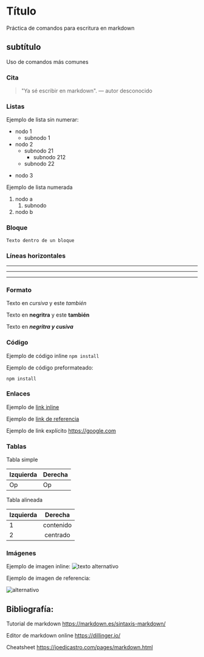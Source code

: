 # Título
Práctica de comandos para escritura en markdown
## subtítulo
Uso de comandos más comunes
### Cita 
> "Ya sé escribir en markdown".  — autor desconocido
### Listas
Ejemplo de lista sin numerar:
- nodo 1
	+ subnodo 1
- nodo 2
	* subnodo 21
		+ subnodo 212
	* subnodo 22
* nodo 3

Ejemplo de lista numerada
1. nodo a
	1. subnodo
2. nodo b
### Bloque
~~~
Texto dentro de un bloque
~~~
### Líneas horizontales

----
***
___
### Formato
Texto en *cursiva* y este _también_

Texto en **negritra** y este __también__

Texto en ***negritra y cusiva***
### Código
Ejemplo de código inline `npm install` 

Ejemplo de código preformateado:

	npm install
### Enlaces
Ejemplo de [link inline](https://www.google.com)

Ejemplo de [link de referencia][mienlace]

Ejemplo de link explícito <https://google.com>
### Tablas
Tabla simple

Izquierda | Derecha
-- | --
Op | Op

Tabla alineada

Izquierda | Derecha
:-- | :--:
1 | contenido
2 | centrado
### Imágenes
Ejemplo de imagen inline:
![texto alternativo](https://via.placeholder.com/100x50 "texto para hover")

Ejemplo de imagen de referencia: 

![alternativo][urlImagen]
## Bibliografía:
Tutorial de markdown <https://markdown.es/sintaxis-markdown/>

Editor de markdown online <https://dillinger.io/>

Cheatsheet <https://joedicastro.com/pages/markdown.html>

[//]: # (aqui van las referencias)
[mienlace]: https://github.com
[urlImagen]: https://via.placeholder.com/50.png
